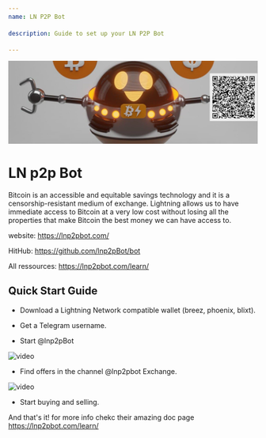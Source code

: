 ```yaml
---
name: LN P2P Bot

description: Guide to set up your LN P2P Bot

---
```


![cover](assets/cover.jpeg)

# LN p2p Bot

Bitcoin is an accessible and equitable savings technology and it is a censorship-resistant medium of exchange. Lightning allows us to have immediate access to Bitcoin at a very low cost without losing all the properties that make Bitcoin the best money we can have access to.

website: https://lnp2pbot.com/

HitHub: https://github.com/lnp2pBot/bot

All ressources: https://lnp2pbot.com/learn/

## Quick Start Guide

- Download a Lightning Network compatible wallet (breez, phoenix, blixt).

- Get a Telegram username.

- Start @lnp2pBot

![video](assets/1.gif)

- Find offers in the channel @lnp2pbot Exchange.

![video](assets/2.gif)

- Start buying and selling.

And that's it! for more info chekc their amazing doc page https://lnp2pbot.com/learn/
